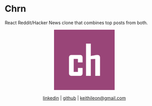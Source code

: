 # Chrn
React Reddit/Hacker News clone that combines top posts from both.
<p align="center">
  <a href="https://github.com/keithleon/chrn">
    <img src="public/android-chrome-192x192.png" alt"chrn_logo">
  </a>
</p>
<p align="center">
  <a href="https://www.linkedin.com/in/keith-leon/">linkedin</a> | <a href="https://github.com/keithleon">github</a> | <a href="mailto:keithileon@gmail.com">keithileon@gmail.com</a>
</p>
